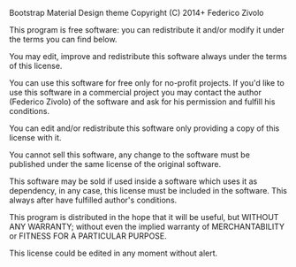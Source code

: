 Bootstrap Material Design theme
Copyright (C) 2014+  Federico Zivolo

This program is free software: you can redistribute it and/or modify
it under the terms you can find below.

You may edit, improve and redistribute this software always under the
terms of this license.

You can use this software for free only for no-profit projects.
If you'd like to use this software in a commercial project you may
contact the author (Federico Zivolo) of the software and ask for his
permission and fulfill his conditions.

You can edit and/or redistribute this software only providing a copy
of this license with it.

You cannot sell this software, any change to the software must be
published under the same license of the original software.

This software may be sold if used inside a software which uses it as
dependency, in any case, this license must be included in the
software. This always after have fulfilled author's conditions.

This program is distributed in the hope that it will be useful,
but WITHOUT ANY WARRANTY; without even the implied warranty of
MERCHANTABILITY or FITNESS FOR A PARTICULAR PURPOSE.

This license could be edited in any moment without alert.
